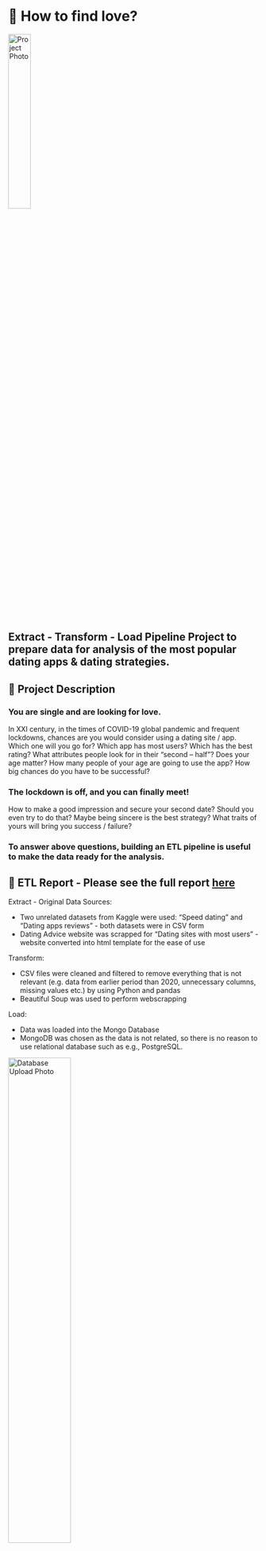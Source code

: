 # 💌 How to find love? 
<img src="https://github.com/rita-s/love-finder-/blob/master/images/project_photo.png" alt="Project Photo" title="Project Photo" width="30%">

## Extract - Transform - Load Pipeline Project to prepare data for analysis of the most popular dating apps & dating strategies.

## 📝 Project Description
### You are single and are looking for love.
In XXI century, in the times of COVID-19 global pandemic and frequent lockdowns, chances are you would consider using a dating site / app. Which one will you go for? Which app has most users? Which has the best rating? What attributes people look for in their “second – half”? Does your age matter? How many people of your age are going to use the app? How big chances do you have to be successful? 

### The lockdown is off, and you can finally meet!
How to make a good impression and secure your second date? Should you even try to do that? Maybe being sincere is the best strategy? What traits of yours will bring you success / failure?

### To answer above questions, building an ETL pipeline is useful to make the data ready for the analysis.

## 💼 ETL Report - Please see the full report <a href="https://github.com/KWASSI09/love-finder-/blob/master/ETL%20REPORT.pdf" target="_blank">here</a>
Extract - Original Data Sources:
* Two unrelated datasets from Kaggle were used: “Speed dating” and “Dating apps reviews” - both datasets were in CSV form
* Dating Advice website was scrapped for “Dating sites with most users” - website converted into html template for the ease of use

Transform:
* CSV files were cleaned and filtered to remove everything that is not relevant (e.g. data from earlier period than 2020, unnecessary columns, missing values etc.) by using Python and pandas
* Beautiful Soup was used to perform webscrapping

Load:
* Data was loaded into the Mongo Database
* MongoDB was chosen as the data is not related, so there is no reason to use relational database such as e.g., PostgreSQL.
<img src="https://github.com/rita-s/love-finder-/blob/master/images/2022-08-21.png" alt="Database Upload Photo" title="Database Upload Photo" width="50%">

## 📚 References:
1. 24 Dating Sites With the Most Users: https://www.datingadvice.com/online-dating/dating-sites-with-the-most-users
2. Speed Dating Analysis: https://www.kaggle.com/datasets/somesh24/speeddating
3. Dating Apps Reviews 2017-2022: https://www.kaggle.com/datasets/sidharthkriplani/datingappreviews


